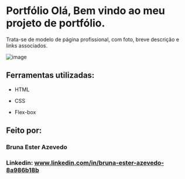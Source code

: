 # Portfólio Olá, Bem vindo ao meu projeto de portfólio.
Trata-se de modelo de página profissional, com foto, breve descrição e links associados.

![image](https://user-images.githubusercontent.com/77756047/211304452-220fedf0-f91b-490f-8a65-a60ce860bc5c.png)

## Ferramentas utilizadas:

* HTML

* CSS

* Flex-box

## Feito por:

### Bruna Ester Azevedo

### Linkedin: www.linkedin.com/in/bruna-ester-azevedo-8a986b18b


